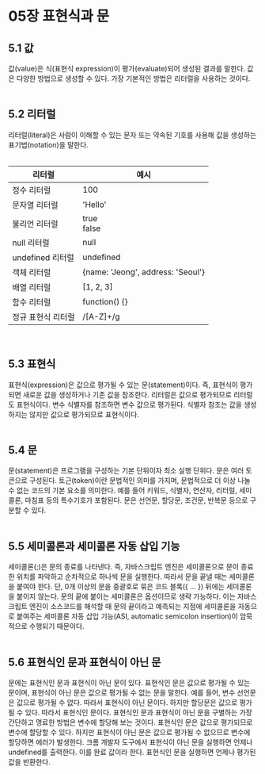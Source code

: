 # 05장 표현식과 문

## 5.1 값
값(value)은 식(표현식 expression)이 평가(evaluate)되어 생성된 결과를 말한다.
값은 다양한 방법으로 생성할 수 있다. 가장 기본적인 방법은 리터럴을 사용하는 것이다.<br /><br />

## 5.2 리터럴
리터럴(literal)은 사람이 이해할 수 있는 문자 또는 약속된 기호를 사용해 값을 생성하는 표기법(notation)을 말한다. <br /><br />

|리터럴|예시|
|--|--|
|정수 리터럴|100|
|문자열 리터럴|'Hello'|
|불리언 리터럴|true<br />false| 
|null 리터럴|null|
|undefined 리터럴|undefined|
|객체 리터럴|{name: 'Jeong', address: 'Seoul'}|
|배열 리터럴|[1, 2, 3]|
|함수 리터럴|function() {}|
|정규 표현식 리터럴|/[A-Z]+/g| 

<br />

## 5.3 표현식
표현식(expression)은 값으로 평가될 수 있는 문(statement)이다. 즉, 표현식이 평가되면 새로운 값을 생성하거나 기존 값을 참조한다.
리터럴은 값으로 평가되므로 리터럴도 표현식이다.
변수 식별자를 참조하면 변수 값으로 평가된다. 식별자 참조는 값을 생성하지는 않지만 값으로 평가되므로 표현식이다. <br /><br />

## 5.4 문
문(statement)은 프로그램을 구성하는 기본 단위이자 최소 실행 단위다. 문은 여러 토큰으로 구성된다. 토근(token)이란 문법적인 의미를 가지며, 
문법적으로 더 이상 나눌 수 없는 코드의 기본 요소를 의미한다. 예를 들어 키워드, 식별자, 연산자, 리터럴, 세미콜론, 마침표 등의 특수기호가 포함된다.
문은 선언문, 할당문, 조건문, 반복문 등으로 구분할 수 있다. <br /><br />

## 5.5 세미콜론과 세미콜론 자동 삽입 기능
세미콜론(;)은 문의 종료를 나타낸다. 즉, 자바스크립트 엔진은 세미콜론으로 문이 종료한 위치를 파악하고 순차적으로 하나씩 문을 실행한다. 따라서 문을 끝낼 때는 세미콜론을 붙여야 한다.
단, 0개 이상의 문을 중괄호로 묶은 코드 블록({ ... }) 뒤에는 세미콜론을 붙이지 않는다.
문의 끝에 붙이는 세미콜론은 옵션이므로 생략 가능하다. 이는 자바스크립트 엔진이 소스코드를 해석할 때 문의 끝이라고 예측되는 지점에 세미콜론을 자동으로 붙여주는 세미콜론 자동 삽입 기능(ASI, automatic semicolon insertion)이 암묵적으로 수행되기 때문이다. <br /><br />

## 5.6 표현식인 문과 표현식이 아닌 문
문에는 표현식인 문과 표현식이 아닌 문이 있다. 표현식인 문은 값으로 평가될 수 있는 문이며, 표현식이 아닌 문은 값으로 평가될 수 없는 문을 말한다. 예를 들어, 변수 선언문은 값으로 평가될 수 없다. 따라서 표현식이 아닌 문이다. 하지만 할당문은 값으로 평가될 수 있다. 따라서 표현식인 문이다.
표현식인 문과 표현식이 아닌 문을 구별하는 가장 간단하고 명료한 방법은 변수에 할당해 보는 것이다. 표현식인 문은 값으로 평가되므로 변수에 할당할 수 있다. 하지만 표현식이 아닌 문은 값으로 평가될 수 없으므로 변수에 할당하면 에러가 발생한다.
크롬 개발자 도구에서 표현식이 아닌 문을 실행하면 언제나 undefined를 출력한다. 이를 완료 값이라 한다. 표현식인 문을 실행하면 언제나 평가된 값을 반환한다.
